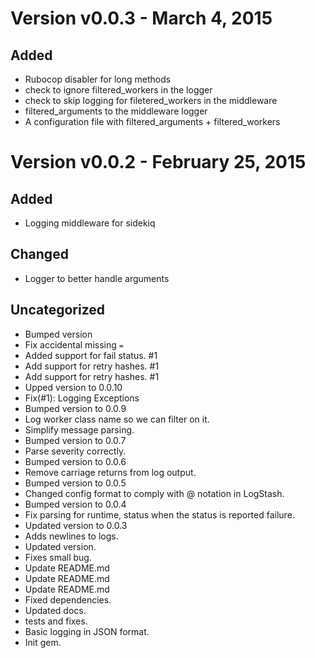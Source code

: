 Version v0.0.3 - March 4, 2015
================================================================================

Added
--------------------------------------------------------------------------------
  * Rubocop disabler for long methods
  * check to ignore filtered_workers in the logger
  * check to skip logging for filetered_workers in the middleware
  * filtered_arguments to the middleware logger
  * A configuration file with filtered_arguments + filtered_workers

Version v0.0.2 - February 25, 2015
================================================================================

Added
--------------------------------------------------------------------------------
  * Logging middleware for sidekiq

Changed
--------------------------------------------------------------------------------
  * Logger to better handle arguments

Uncategorized
--------------------------------------------------------------------------------
  * Bumped version
  * Fix accidental missing `=`
  * Added support for fail status. #1
  * Add support for retry hashes. #1
  * Add support for retry hashes. #1
  * Upped version to 0.0.10
  * Fix(#1): Logging Exceptions
  * Bumped version to 0.0.9
  * Log worker class name so we can filter on it.
  * Simplify message parsing.
  * Bumped version to 0.0.7
  * Parse severity correctly.
  * Bumped version to 0.0.6
  * Remove carriage returns from log output.
  * Bumped version to 0.0.5
  * Changed config format to comply with @ notation in LogStash.
  * Bumped version to 0.0.4
  * Fix parsing for runtime, status when the status is reported failure.
  * Updated version to 0.0.3
  * Adds newlines to logs.
  * Updated version.
  * Fixes small bug.
  * Update README.md
  * Update README.md
  * Update README.md
  * Fixed dependencies.
  * Updated docs.
  * tests and fixes.
  * Basic logging in JSON format.
  * Init gem.

